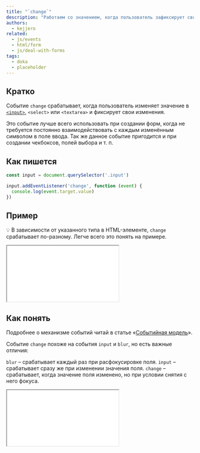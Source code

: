 ```yaml
---
title: "`change`"
description: "Работаем со значением, когда пользователь зафиксирует свои изменения."
authors:
  - kejjero
related:
  - js/events
  - html/form
  - js/deal-with-forms
tags:
  - doka
  - placeholder
---
```


## Кратко

Событие `change` срабатывает, когда пользователь изменяет значение в [`<input>`](/html/input/), `<select>` или `<textarea>` и фиксирует свои изменения.

Это событие лучше всего использовать при создании форм, когда не требуется постоянно взаимодействовать с каждым изменённым символом в поле ввода. Так же данное событие пригодится и при создании чекбоксов, полей выбора и т. п.

## Как пишется

```js
const input = document.querySelector('.input')

input.addEventListener('change', function (event) {
  console.log(event.target.value)
})
```

## Пример

💡 В зависимости от указанного типа в HTML-элементе, `change` срабатывает по-разному. Легче всего это понять на примере.

<iframe title="Демонстрация работы события" src="demos/index"></iframe>

## Как понять

Подробнее о механизме событий читай в статье «[Событийная модель](/js/events)».

Событие `change` похоже на события `input` и `blur`, но есть важные отличия:

`blur` – срабатывает каждый раз при расфокусировке поля.
`input` – срабатывает сразу же при изменении значения поля.
`change` – срабатывает, когда значение поля изменено, но при условии снятия с него фокуса.

<iframe title="Различие между событиями blur, input и change" src="demos/compare"></iframe>

